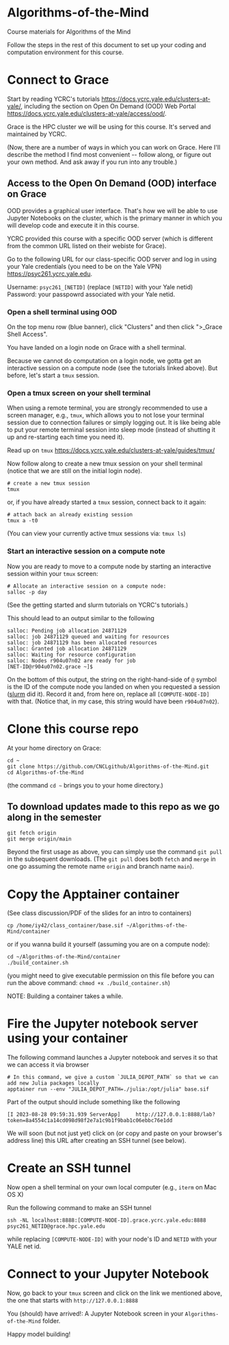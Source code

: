 # Algorithms-of-the-Mind
Course materials for Algorithms of the Mind

Follow the steps in the rest of this document to set up your coding and computation environment for this course.

# Connect to Grace

Start by reading YCRC's tutorials https://docs.ycrc.yale.edu/clusters-at-yale/, including the section on Open On Demand (OOD) Web Portal https://docs.ycrc.yale.edu/clusters-at-yale/access/ood/.

Grace is the HPC cluster we will be using for this course. It's served and maintained by YCRC. 

(Now, there are a number of ways in which you can work on Grace. Here I'll describe the method I find most convenient -- follow along, or figure out your own method. And ask away if you run into any trouble.)

## Access to the Open On Demand (OOD) interface on Grace

OOD provides a graphical user interface. That's how we will be able to use Jupyter Notebooks on the cluster, which is the primary manner in which you will develop code and execute it in this course.

YCRC provided this course with a specific OOD server (which is different from the common URL listed on their webiste for Grace).

Go to the following URL for our class-specific OOD server and log in using your Yale credentials (you need to be on the Yale VPN) https://psyc261.ycrc.yale.edu.

Username: `psyc261_[NETID]` (replace `[NETID]` with your Yale netid)
Password: your passpowrd associated with your Yale netid. 

### Open a shell terminal using OOD

On the top menu row (blue banner), click "Clusters" and then click ">_Grace Shell Access".

You have landed on a login node on Grace with a shell terminal. 

Because we cannot do computation on a login node, we gotta get an interactive session on a compute node (see the tutorials linked above). But before, let's start a `tmux` session.

### Open a tmux screen on your shell terminal

When using a remote terminal, you are strongly recommended to use a screen manager, e.g., `tmux`, which allows you to not lose your terminal session due to connection failures or simply logging out. It is like being able to put your remote terminal session into sleep mode (instead of shutting it up and re-starting each time you need it). 

Read up on `tmux` https://docs.ycrc.yale.edu/clusters-at-yale/guides/tmux/

Now follow along to create a new tmux session on your shell terminal (notice that we are still on the initial login node).

```
# create a new tmux session
tmux
```

or, if you have already started a `tmux` session, connect back to it again:

```
# attach back an already existing session
tmux a -t0
```

(You can view your currently active tmux sessions via: `tmux ls`)

### Start an interactive session on a compute note

Now you are ready to move to a compute node by starting an interactive session within your `tmux` screen:

```
# Allocate an interactive session on a compute node:
salloc -p day
```

(See the getting started and slurm tutorials on YCRC's tutorials.)

This should lead to an output similar to the following

```
salloc: Pending job allocation 24871129
salloc: job 24871129 queued and waiting for resources
salloc: job 24871129 has been allocated resources
salloc: Granted job allocation 24871129
salloc: Waiting for resource configuration
salloc: Nodes r904u07n02 are ready for job
[NET-ID@r904u07n02.grace ~]$
```

On the bottom of this output, the string on the right-hand-side of `@` symbol is the ID of the compute node you landed on when you requested a session ([slurm](https://docs.ycrc.yale.edu/clusters-at-yale/job-scheduling/) did it). Record it and, from here on, replace all `[COMPUTE-NODE-ID]` with that. (Notice that, in my case, this string would have been `r904u07n02`).

# Clone this course repo

At your home directory on Grace:

```
cd ~
git clone https://github.com/CNCLgithub/Algorithms-of-the-Mind.git
cd Algorithms-of-the-Mind
```

(the command `cd ~` brings you to your home directory.)

## To download updates made to this repo as we go along in the semester

```
git fetch origin
git merge origin/main
```

Beyond the first usage as above, you can simply use the command `git pull` in the subsequent downloads. (The `git pull` does both `fetch` and `merge` in one go assuming the remote name `origin` and branch name `main`).

# Copy the Apptainer container 

(See class discussion/PDF of the slides for an intro to containers)

```
cp /home/iy42/class_container/base.sif ~/Algorithms-of-the-Mind/container
```

or if you wanna build it yourself (assuming you are on a compute node):

```
cd ~/Algorithms-of-the-Mind/container
./build_container.sh
```
(you might need to give executable permission on this file before you can run the above command: `chmod +x ./build_container.sh`)

NOTE: Building a container takes a while.

# Fire the Jupyter notebook server using your container 

The following command launches a Jupyter notebook and serves it so that we can access it via browser

```
# In this command, we give a custom `JULIA_DEPOT_PATH` so that we can add new Julia packages locally
apptainer run --env "JULIA_DEPOT_PATH=./julia:/opt/julia" base.sif
```

Part of the output should include something like the following

```
[I 2023-08-28 09:59:31.939 ServerApp]     http://127.0.0.1:8888/lab?token=8a4554c1a14cd098d98f2e7a1c9b1f9bab1c06ebbc76e1dd
```

We will soon (but not just yet) click on (or copy and paste on your browser's address line) this URL after creating an SSH tunnel (see below).

# Create an SSH tunnel

Now open a shell terminal on your own local computer (e.g., `iterm` on Mac OS X)

Run the following command to make an SSH tunnel

```
ssh -NL localhost:8888:[COMPUTE-NODE-ID].grace.ycrc.yale.edu:8888 psyc261_NETID@grace.hpc.yale.edu
```

while replacing `[COMPUTE-NODE-ID]` with your node's ID and `NETID` with your YALE net id.

# Connect to your Jupyter Notebook

Now, go back to your `tmux` screen and click on the link we mentioned above, the one that starts with `http://127.0.0.1:8888`

You (should) have arrived!: A Jupyter Notebook screen in your `Algorithms-of-the-Mind` folder. 

Happy model building!



